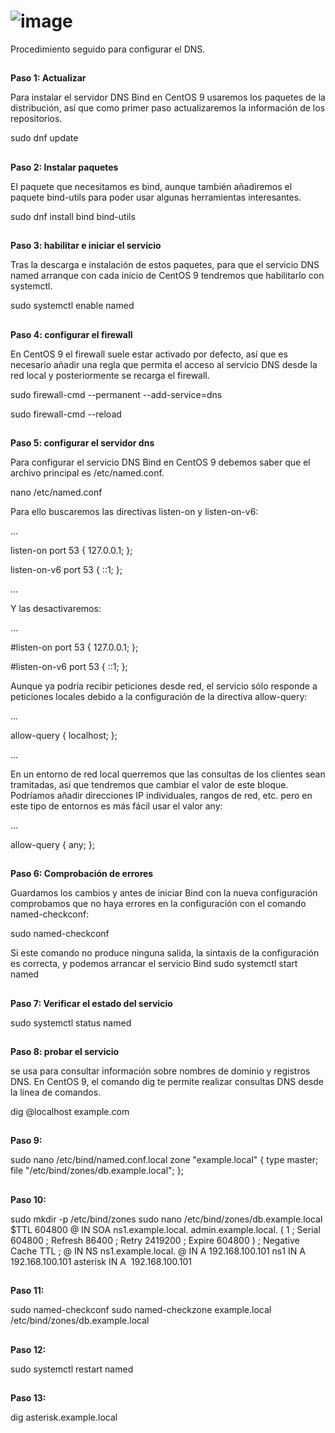 # ![image](https://github.com/user-attachments/assets/c8e698d0-d2e4-4c6c-a0ea-885d90addfb6)

Procedimiento seguido para configurar el DNS.</span>				
## ##
**Paso 1: Actualizar**

Para instalar el servidor DNS Bind en CentOS 9 usaremos los paquetes de la distribución, así que como primer paso actualizaremos la información de los repositorios.

sudo dnf update
## ##
**Paso 2: Instalar paquetes**

El paquete que necesitamos es bind, aunque también añadiremos el paquete bind-utils para poder usar algunas herramientas interesantes.

sudo dnf install bind bind-utils
## ##

**Paso 3: habilitar e iniciar el servicio**

Tras la descarga e instalación de estos paquetes, para que el servicio DNS named arranque con cada inicio de CentOS 9 tendremos que habilitarlo con systemctl.

sudo systemctl enable named

## ##

**Paso 4: configurar el firewall**

En CentOS 9 el firewall suele estar activado por defecto, así que es necesario añadir una regla que permita el acceso al servicio DNS desde la red local y posteriormente se recarga el firewall.

sudo firewall-cmd --permanent --add-service=dns

sudo firewall-cmd --reload

## ##

**Paso 5: configurar el servidor dns**

Para configurar el servicio DNS Bind en CentOS 9 debemos saber que el archivo principal es /etc/named.conf.

nano /etc/named.conf

Para ello buscaremos las directivas listen-on y listen-on-v6:

...

listen-on port 53 { 127.0.0.1; };

listen-on-v6 port 53 { ::1; };

...

Y las desactivaremos:

...

#listen-on port 53 { 127.0.0.1; };

#listen-on-v6 port 53 { ::1; };

Aunque ya podría recibir peticiones desde red, el servicio sólo responde a peticiones locales debido a la configuración de la directiva allow-query:

...

allow-query { localhost; };

...

En un entorno de red local querremos que las consultas de los clientes sean tramitadas, así que tendremos que cambiar el valor de este bloque. Podríamos añadir direcciones IP individuales, rangos de red, etc. pero en este tipo de entornos es más fácil usar el valor any:

...

allow-query { any; };

## ##

**Paso 6: Comprobación de errores**

Guardamos los cambios y antes de iniciar Bind con la nueva configuración comprobamos que no haya errores en la configuración con el comando named-checkconf:

sudo named-checkconf

Si este comando no produce ninguna salida, la sintaxis de la configuración es correcta, y podemos arrancar el servicio Bind
sudo systemctl start named

## ##

**Paso 7: Verificar el estado del servicio**

sudo systemctl status named

## ##

**Paso 8: probar el servicio**

se usa para consultar información sobre nombres de dominio y registros DNS. En CentOS 9, el comando dig te permite realizar consultas DNS desde la línea de comandos.

dig @localhost example.com
## ##
**Paso 9:**

sudo nano /etc/bind/named.conf.local
zone "example.local" {
    type master;
    file "/etc/bind/zones/db.example.local";
};

## ##

**Paso 10:**

sudo mkdir -p /etc/bind/zones
sudo nano /etc/bind/zones/db.example.local
$TTL    604800
@       IN      SOA     ns1.example.local. admin.example.local. (
                           1         ; Serial
                      604800         ; Refresh
                       86400         ; Retry
                     2419200         ; Expire
                      604800 )       ; Negative Cache TTL
;
@       IN      NS      ns1.example.local.
@       IN      A       192.168.100.101
ns1     IN      A       192.168.100.101
asterisk IN      A       192.168.100.101

## ##

**Paso 11:**

sudo named-checkconf
sudo named-checkzone example.local /etc/bind/zones/db.example.local

## ##

**Paso 12:**

sudo systemctl restart named

## ##

**Paso 13:** 

dig asterisk.example.local

## ##
